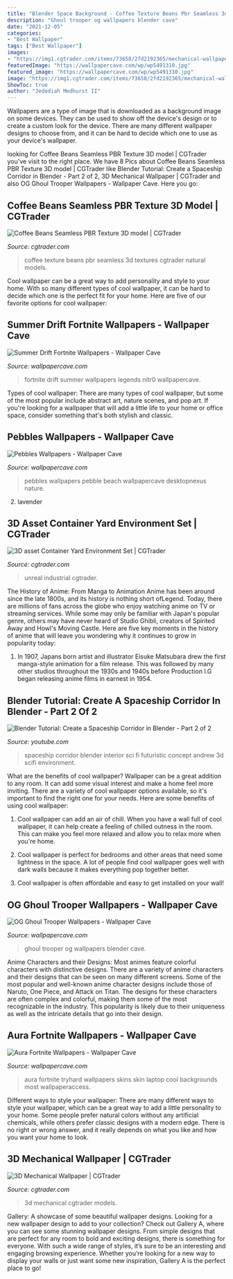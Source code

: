 ```yaml
---
title: "Blender Space Background - Coffee Texture Beans Pbr Seamless 3d Textures Cgtrader Natural Models"
description: "Ghoul trooper og wallpapers blender cave"
date: "2021-12-05"
categories:
- "Best Wallpaper"
tags: ["Best Wallpaper"]
images:
- "https://img1.cgtrader.com/items/73658/2fd2192365/mechanical-wallpaper-3d-model-3ds-blend-dae-mtl.png"
featuredImage: "https://wallpapercave.com/wp/wp5491310.jpg"
featured_image: "https://wallpapercave.com/wp/wp5491310.jpg"
image: "https://img1.cgtrader.com/items/73658/2fd2192365/mechanical-wallpaper-3d-model-3ds-blend-dae-mtl.png"
ShowToc: true
author: "Jedediah Medhurst II"
---
```



Wallpapers are a type of image that is downloaded as a background image on some devices. They can be used to show off the device's design or to create a custom look for the device. There are many different wallpaper designs to choose from, and it can be hard to decide which one to use as your device's wallpaper.

	

		
looking for Coffee Beans Seamless PBR Texture 3D model | CGTrader you've visit to the right place. We have 8 Pics about Coffee Beans Seamless PBR Texture 3D model | CGTrader like Blender Tutorial: Create a Spaceship Corridor in Blender - Part 2 of 2, 3D Mechanical Wallpaper | CGTrader and also OG Ghoul Trooper Wallpapers - Wallpaper Cave. Here you go:
		
    
## Coffee Beans Seamless PBR Texture 3D Model | CGTrader

<img loading=lazy src="https://img1.cgtrader.com/items/1022769/b6a2e26593/coffee-beans-seamless-pbr-texture-3d-model-obj-mtl.jpg" onerror="this.onerror=null;this.src='https://tse2.mm.bing.net/th?id=OIP.mXI5nFnEYDA-akDUNkXrmQHaEc&amp;pid=15.1';" alt="Coffee Beans Seamless PBR Texture 3D model | CGTrader">

_Source: cgtrader.com_

>coffee texture beans pbr seamless 3d textures cgtrader natural models. 

	

Cool wallpaper can be a great way to add personality and style to your home. With so many different types of cool wallpaper, it can be hard to decide which one is the perfect fit for your home. Here are five of our favorite options for cool wallpaper: 

    
## Summer Drift Fortnite Wallpapers - Wallpaper Cave

<img loading=lazy src="https://wallpapercave.com/wp/wp4403000.jpg" onerror="this.onerror=null;this.src='https://tse1.mm.bing.net/th?id=OIP.m7K4d8LaEsyQJjQQvBbAxAHaEK&amp;pid=15.1';" alt="Summer Drift Fortnite Wallpapers - Wallpaper Cave">

_Source: wallpapercave.com_

>fortnite drift summer wallpapers legends nitr0 wallpapercave. 

	

Types of cool wallpaper:
There are many types of cool wallpaper, but some of the most popular include abstract art, nature scenes, and pop art. If you're looking for a wallpaper that will add a little life to your home or office space, consider something that's both stylish and classic.

    
## Pebbles Wallpapers - Wallpaper Cave

<img loading=lazy src="https://wallpapercave.com/wp/mD3WKtp.jpg" onerror="this.onerror=null;this.src='https://tse1.mm.bing.net/th?id=OIP.xUWuPbNNAbALuvlXPH9t6AHaEo&amp;pid=15.1';" alt="Pebbles Wallpapers - Wallpaper Cave">

_Source: wallpapercave.com_

>pebbles wallpapers pebble beach wallpapercave desktopnexus nature. 

	

2. lavender 

    
## 3D Asset Container Yard Environment Set | CGTrader

<img loading=lazy src="https://img2.cgtrader.com/items/2282328/2373b29553/container-yard-environment-set-3d-model-low-poly-uasset.jpg" onerror="this.onerror=null;this.src='https://tse2.mm.bing.net/th?id=OIP.kY6uU2JZRO_esGnMoOxcAwHaEK&amp;pid=15.1';" alt="3D asset Container Yard Environment Set | CGTrader">

_Source: cgtrader.com_

>unreal industrial cgtrader. 

	

The History of Anime: From Manga to Animation
Anime has been around since the late 1800s, and its history is nothing short ofLegend. Today, there are millions of fans across the globe who enjoy watching anime on TV or streaming services. While some may only be familiar with Japan's popular genre, others may have never heard of Studio Ghibli, creators of Spirited Away and Howl's Moving Castle. Here are five key moments in the history of anime that will leave you wondering why it continues to grow in popularity today:
1) In 1907, Japans born artist and illustrator Eisuke Matsubara drew the first manga-style animation for a film release. This was followed by many other studios throughout the 1930s and 1940s before Production I.G began releasing anime films in earnest in 1954.

    
## Blender Tutorial: Create A Spaceship Corridor In Blender - Part 2 Of 2

<img loading=lazy src="https://i.ytimg.com/vi/-q4Nyegyiik/maxresdefault.jpg" onerror="this.onerror=null;this.src='https://tse4.mm.bing.net/th?id=OIP.tsHNCTEIF5M5bwSVtTsoCgHaEK&amp;pid=15.1';" alt="Blender Tutorial: Create a Spaceship Corridor in Blender - Part 2 of 2">

_Source: youtube.com_

>spaceship corridor blender interior sci fi futuristic concept andrew 3d scifi environment. 

	

What are the benefits of cool wallpaper?
Wallpaper can be a great addition to any room. It can add some visual interest and make a home feel more inviting. There are a variety of cool wallpaper options available, so it's important to find the right one for your needs. Here are some benefits of using cool wallpaper: 
1. Cool wallpaper can add an air of chill. When you have a wall full of cool wallpaper, it can help create a feeling of chilled outness in the room. This can make you feel more relaxed and allow you to relax more when you're home. 

2. Cool wallpaper is perfect for bedrooms and other areas that need some lightness in the space. A lot of people find cool wallpaper goes well with dark walls because it makes everything pop together better. 

3. Cool wallpaper is often affordable and easy to get installed on your wall!

    
## OG Ghoul Trooper Wallpapers - Wallpaper Cave

<img loading=lazy src="https://wallpapercave.com/wp/wp5491310.jpg" onerror="this.onerror=null;this.src='https://tse4.mm.bing.net/th?id=OIP.OmOIpPGFzFvsSXECTmEfXwHaEK&amp;pid=15.1';" alt="OG Ghoul Trooper Wallpapers - Wallpaper Cave">

_Source: wallpapercave.com_

>ghoul trooper og wallpapers blender cave. 

	

Anime Characters and their Designs: Most animes feature colorful characters with distinctive designs.
There are a variety of anime characters and their designs that can be seen on many different screens. Some of the most popular and well-known anime character designs include those of Naruto, One Piece, and Attack on Titan. The designs for these characters are often complex and colorful, making them some of the most recognizable in the industry. This popularity is likely due to their uniqueness as well as the intricate details that go into their design.

    
## Aura Fortnite Wallpapers - Wallpaper Cave

<img loading=lazy src="https://wallpapercave.com/wp/wp4325447.jpg" onerror="this.onerror=null;this.src='https://tse2.mm.bing.net/th?id=OIP.LUx9rrTzAtAhE102KaFy1gHaEK&amp;pid=15.1';" alt="Aura Fortnite Wallpapers - Wallpaper Cave">

_Source: wallpapercave.com_

>aura fortnite tryhard wallpapers skins skin laptop cool backgrounds most wallpaperaccess. 

	

Different ways to style your wallpaper:
There are many different ways to style your wallpaper, which can be a great way to add a little personality to your home. Some people prefer natural colors without any artificial chemicals, while others prefer classic designs with a modern edge. There is no right or wrong answer, and it really depends on what you like and how you want your home to look.

    
## 3D Mechanical Wallpaper | CGTrader

<img loading=lazy src="https://img1.cgtrader.com/items/73658/2fd2192365/mechanical-wallpaper-3d-model-3ds-blend-dae-mtl.png" onerror="this.onerror=null;this.src='https://tse2.mm.bing.net/th?id=OIP.-7IPaNJ-ptUMQdrR5qOW2AHaEo&amp;pid=15.1';" alt="3D Mechanical Wallpaper | CGTrader">

_Source: cgtrader.com_

>3d mechanical cgtrader models. 

	

Gallery: A showcase of some beautiful wallpaper designs.
Looking for a new wallpaper design to add to your collection? Check out Gallery A, where you can see some stunning wallpaper designs. From simple designs that are perfect for any room to bold and exciting designs, there is something for everyone. With such a wide range of styles, it’s sure to be an interesting and engaging browsing experience. Whether you’re looking for a new way to display your walls or just want some new inspiration, Gallery A is the perfect place to go!





	
	
